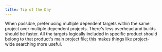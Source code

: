 ```yaml
---
title: Tip of the Day
---
```


When possible, prefer using multiple dependent targets within the same project over multiple dependent projects. There's less overhead and builds should be faster. All the targets logically included in specific product should belong to that product's main project file; this makes things like project-wide searching more useful.
